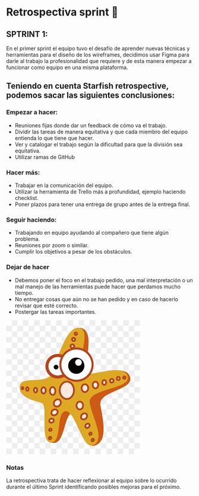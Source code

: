 # Retrospectiva sprint 📝

## SPTRINT 1:

En el primer sprint el equipo tuvo el desafío de aprender nuevas técnicas y herramientas para el diseño de los wireframes, decidimos usar Figma para darle al trabajo la profesionalidad que requiere y de esta manera empezar a funcionar como equipo en una misma plataforma.

## Teniendo en cuenta Starfish retrospective, podemos sacar las siguientes conclusiones:


### Empezar a hacer:

* Reuniones fijas donde dar un feedback de cómo va el trabajo.
* Dividir las tareas de manera equitativa y que cada miembro del equipo entienda lo que tiene que hacer.
* Ver y catalogar el trabajo según la dificultad para que la división sea equitativa.
* Utilizar ramas de GitHub


### Hacer más:

* Trabajar en la comunicación del equipo.
* Utilizar la herramienta de Trello más a profundidad, ejemplo haciendo checklist.
* Poner plazos para tener una entrega de grupo antes de la entrega final.


### Seguir haciendo:

* Trabajando en equipo ayudando al compañero que tiene algún problema.
* Reuniones por zoom o similar.
* Cumplir los objetivos a pesar de los obstáculos.


### Dejar de hacer
* Debemos poner el foco en el trabajo pedido, una mal interpretación o un mal manejo de las herramientas puede hacer que perdamos mucho tiempo. 
* No entregar cosas que aún no se han pedido y en caso de hacerlo revisar que esté correcto.
* Postergar las tareas importantes.


![](public\img\z-imagenes\estrella.png)


### Notas

La retrospectiva trata de hacer reflexionar al equipo sobre lo ocurrido durante el último Sprint identificando posibles mejoras para el próximo.








